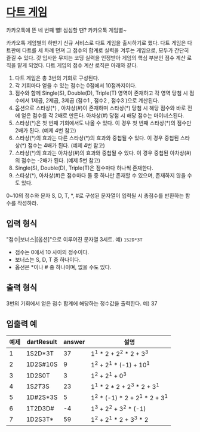 # [다트 게임](https://school.programmers.co.kr/learn/courses/30/lessons/17682)

카카오톡에 뜬 네 번째 별! 심심할 땐? 카카오톡 게임별~

카카오톡 게임별의 하반기 신규 서비스로 다트 게임을 출시하기로 했다. 다트 게임은 다트판에 다트를 세 차례 던져 그 점수의 합계로 실력을 겨루는 게임으로, 모두가 간단히 즐길 수 있다.
갓 입사한 무지는 코딩 실력을 인정받아 게임의 핵심 부분인 점수 계산 로직을 맡게 되었다. 다트 게임의 점수 계산 로직은 아래와 같다.

1. 다트 게임은 총 3번의 기회로 구성된다.
2. 각 기회마다 얻을 수 있는 점수는 0점에서 10점까지이다.
3. 점수와 함께 Single(S), Double(D), Triple(T) 영역이 존재하고 각 영역 당첨 시 점수에서 1제곱, 2제곱, 3제곱 (점수1 , 점수2 , 점수3 )으로 계산된다.
4. 옵션으로 스타상(\*) , 아차상(#)이 존재하며 스타상(\*) 당첨 시 해당 점수와 바로 전에 얻은 점수를 각 2배로 만든다. 아차상(#) 당첨 시 해당 점수는 마이너스된다.
5. 스타상(\*)은 첫 번째 기회에서도 나올 수 있다. 이 경우 첫 번째 스타상(\*)의 점수만 2배가 된다. (예제 4번 참고)
6. 스타상(\*)의 효과는 다른 스타상(\*)의 효과와 중첩될 수 있다. 이 경우 중첩된 스타상(\*) 점수는 4배가 된다. (예제 4번 참고)
7. 스타상(\*)의 효과는 아차상(#)의 효과와 중첩될 수 있다. 이 경우 중첩된 아차상(#)의 점수는 -2배가 된다. (예제 5번 참고)
8. Single(S), Double(D), Triple(T)은 점수마다 하나씩 존재한다.
9. 스타상(\*), 아차상(#)은 점수마다 둘 중 하나만 존재할 수 있으며, 존재하지 않을 수도 있다.

0~10의 정수와 문자 S, D, T, \*, #로 구성된 문자열이 입력될 시 총점수를 반환하는 함수를 작성하라.

## 입력 형식

"점수|보너스|[옵션]"으로 이루어진 문자열 3세트.
예) `1S2D*3T`

- 점수는 0에서 10 사이의 정수이다.
- 보너스는 S, D, T 중 하나이다.
- 옵선은 \*이나 # 중 하나이며, 없을 수도 있다.

## 출력 형식

3번의 기회에서 얻은 점수 합계에 해당하는 정수값을 출력한다.
예) 37

## 입출력 예

| 예제 | dartResult | answer | 설명                                                            |
| ---- | ---------- | ------ | --------------------------------------------------------------- |
| 1    | 1S2D\*3T   | 37     | 1<sup>1</sup> \* 2 + 2<sup>2</sup> \* 2 + 3<sup>3</sup>         |
| 2    | 1D2S#10S   | 9      | 1<sup>2</sup> + 2<sup>1</sup> \* (-1) + 10<sup>1</sup>          |
| 3    | 1D2S0T     | 3      | 1<sup>2</sup> + 2<sup>1</sup> + 0<sup>3</sup>                   |
| 4    | 1S*2T*3S   | 23     | 1<sup>1</sup> \* 2 \* 2 + 2<sup>3</sup> \* 2 + 3<sup>1</sup>    |
| 5    | 1D#2S\*3S  | 5      | 1<sup>2</sup> \* (-1) \* 2 + 2<sup>1</sup> \* 2 + 3<sup>1</sup> |
| 6    | 1T2D3D#    | -4     | 1<sup>3</sup> + 2<sup>2</sup> + 3<sup>2</sup> \* (-1)           |
| 7    | 1D2S3T\*   | 59     | 1<sup>2</sup> + 2<sup>1</sup> \* 2 + 3<sup>3</sup> \* 2         |
